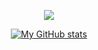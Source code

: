 <div align="center">

![](https://komarev.com/ghpvc/?username=abeatrix)
<br>

[![My GitHub stats](https://github-readme-stats.vercel.app/api?username=abeatrix&bg_color=000&title_color=fff&text_color=fff&show_icons=true&count_private=true)](https://github.com/abeatrix/github-readme-stats)
</div>
